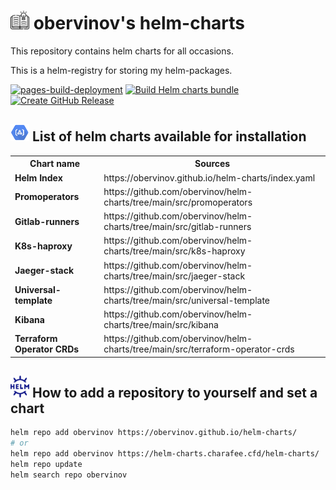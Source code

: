 # <img src="https://github.com/obervinov/content/blob/main/ico/1945958.png" width="30">  obervinov's helm-charts
This repository contains helm charts for all occasions.

This is a helm-registry for storing my helm-packages.

[![pages-build-deployment](https://github.com/obervinov/helm-charts/actions/workflows/pages/pages-build-deployment/badge.svg)](https://github.com/obervinov/helm-charts/actions/workflows/pages/pages-build-deployment) [![Build Helm charts bundle](https://github.com/obervinov/helm-charts/actions/workflows/helm.yaml/badge.svg)](https://github.com/obervinov/helm-charts/actions/workflows/helm.yaml) [![Create GitHub Release](https://github.com/obervinov/helm-charts/actions/workflows/release.yaml/badge.svg)](https://github.com/obervinov/helm-charts/actions/workflows/release.yaml)

## <img src="https://github.com/obervinov/content/blob/main/ico/helm_registry.png" width="30"> List of helm charts available for installation
<table>
  <tr>
    <th>Chart name</th>
    <th>Sources</th>
  </tr>
  <tr>
    <td><b>Helm Index</b></td>
    <td>https://obervinov.github.io/helm-charts/index.yaml</td>
  </tr>
  <tr>
    <td><b>Promoperators</b></td>
    <td>https://github.com/obervinov/helm-charts/tree/main/src/promoperators</td>
  </tr>
  <tr>
    <td><b>Gitlab-runners</b></td>
    <td>https://github.com/obervinov/helm-charts/tree/main/src/gitlab-runners</td>
  </tr>
  <tr>
    <td><b>K8s-haproxy</b></td>
    <td>https://github.com/obervinov/helm-charts/tree/main/src/k8s-haproxy</td>
  </tr>
  <tr>
    <td><b>Jaeger-stack</b></td>
    <td>https://github.com/obervinov/helm-charts/tree/main/src/jaeger-stack</td>
  </tr>
  <tr>
    <td><b>Universal-template</b></td>
    <td>https://github.com/obervinov/helm-charts/tree/main/src/universal-template</td>
  </tr>
  <tr>
    <td><b>Kibana</b></td>
    <td>https://github.com/obervinov/helm-charts/tree/main/src/kibana</td>
  </tr>
  <tr>
    <td><b>Terraform Operator CRDs</b></td>
    <td>https://github.com/obervinov/helm-charts/tree/main/src/terraform-operator-crds</td>
  </tr>
</table>

## <img src="https://github.com/obervinov/content/blob/main/ico/helm.svg" width="30"> How to add a repository to yourself and set a chart
```sh
helm repo add obervinov https://obervinov.github.io/helm-charts/
# or
helm repo add obervinov https://helm-charts.charafee.cfd/helm-charts/
helm repo update
helm search repo obervinov
```
